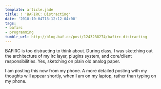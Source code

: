 ```yaml
---
template: article.jade
title: ! 'BAFIRC: Distracting'
date: '2010-10-04T13:12:12-04:00'
tags:
- bafirc
- programming
tumblr_url: http://blog.baf.cc/post/1243238274/bafirc-distracting
---
```

BAFIRC is too distracting to think about. During class, I was sketching out the architecture of my irc layer, plugins system, and core/client responsibilities. Yes, sketching on plain old analog paper.

I am posting this now from my phone. A more detailed posting with my thoughts will appear shortly, when I am on my laptop, rather than typing on my phone.